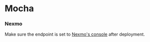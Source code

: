 Mocha
===

### Nexmo
Make sure the endpoint is set to [Nexmo's console](https://dashboard.nexmo.com/private/settings) after deployment.
